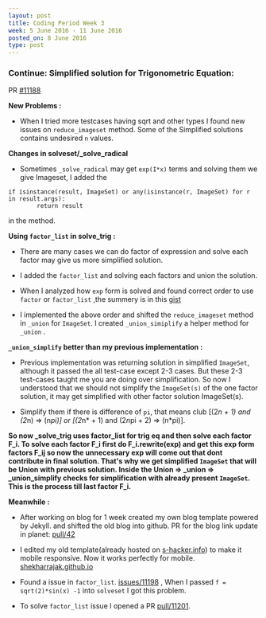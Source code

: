 ```yaml
---
layout: post
title: Coding Period Week 3
week: 5 June 2016 - 11 June 2016
posted_on: 8 June 2016
type: post
---
```


### Continue: Simplified solution for Trigonometric Equation:


PR [#11188](https://github.com/sympy/sympy/pull/11188)


**New Problems :**

* When I tried more testcases having sqrt and other types I found new issues on `reduce_imageset` method. Some of the Simplified
solutions contains undesired `n` values.

**Changes in solveset/_solve_radical**

* Sometimes `_solve_radical` may get `exp(I*x)` terms and solving them we give Imageset, I added the

```
if isinstance(result, ImageSet) or any(isinstance(r, ImageSet) for r in result.args):
        return result
```

in the method.

**Using `factor_list` in solve_trig :**

* There are many cases we can do factor of expression and solve each factor may give us more simplified solution.

* I added the `factor_list` and solving each factors and union the solution.

* When I analyzed how `exp` form is solved and found correct order to use `factor` or `factor_list` ,the summery
is in this [gist](https://gist.github.com/Shekharrajak/17fdcd2320f572fc9fc8674823137e20)

<script src="https://gist.github.com/Shekharrajak/17fdcd2320f572fc9fc8674823137e20.js"></script>

* I implemented the above order and shifted the `reduce_imageset` method in `_union` for `ImageSet`.
I created `_union_simiplify` a helper method for `_union` .

**`_union_simplify` better than my previous implementation :**

* Previous implementation was returning solution in simplified `ImageSet`, although it passed the all
test-case except 2-3 cases. But these 2-3 test-cases taught me you are doing over simplification.
So now I understood that we should not simplify the `ImageSet(s)` of the one factor solution, it may get simplified
with other factor solution ImageSet(s).

* Simplify them if there is difference of `pi`, that means club [(2*n + 1) and (2*n) => (n*pi)] or [(2*n* + 1)
and (2*n*pi + 2) => (n*pi)].


**So now _solve_trig uses factor_list for trig eq and then solve each factor F_i. To solve each factor F_i first do
F_i.rewrite(exp) and get this exp form factors F_ij so now the unnecessary exp will come out that dont contribute in
final solution. That's why we get simplified `ImageSet` that will be Union with previous solution. Inside the
Union => _union => _union_simplify checks for simplification with already present `ImageSet`. This is the process
till last factor F_i.**


**Meanwhile :**

* After working on blog for 1 week created my own blog template powered by Jekyll. and shifted the old blog into github.
PR for the blog link update in planet: [pull/42](https://github.com/sympy/planet-sympy/pull/42)

* I edited my old template(already hosted on [s-hacker.info](http://s-hacker.info)) to make it mobile responsive. Now it works perfectly for mobile. [shekharrajak.github.io](http://shekharrajak.github.io/)

* Found a issue in `factor_list`. [issues/11198](https://github.com/sympy/sympy/issues/11198) , When I passed
`f = sqrt(2)*sin(x) -1` into `solveset` I got this problem.

* To solve `factor_list` issue I opened a PR [pull/11201](https://github.com/sympy/sympy/pull/11201).
